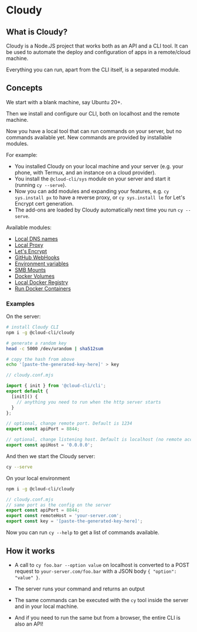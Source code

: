 # Cloudy

## What is Cloudy?

Cloudy is a Node.JS project that works both as an API and a CLI tool.
It can be used to automate the deploy and configuration of apps in a remote/cloud machine.

Everything you can run, apart from the CLI itself, is a separated module.

## Concepts

We start with a blank machine, say Ubuntu 20+.

Then we install and configure our CLI, both on localhost and the remote machine.

Now you have a local tool that can run commands on your server, but no commands available yet.
New commands are provided by installable modules.

For example:

- You installed Cloudy on your local machine and your server (e.g. your phone, with Termux, and an instance on a cloud provider).
- You install the `@cloud-cli/sys` module on your server and start it (running `cy --serve`).
- Now you can add modules and expanding your features, e.g. `cy sys.install px` to have a reverse proxy, or `cy sys.install le` for Let's Encrypt cert generation.
- The add-ons are loaded by Cloudy automatically next time you run `cy --serve`.

Available modules:

- [Local DNS names](https://github.com/cloud-cli/dns)
- [Local Proxy](https://github.com/cloud-cli/px)
- [Let's Encrypt](https://github.com/cloud-cli/le)
- [GitHub WebHooks](https://github.com/cloud-cli/gd)
- [Environment variables](https://github.com/cloud-cli/env)
- [SMB Mounts](https://github.com/cloud-cli/smb)
- [Docker Volumes](https://github.com/cloud-cli/vm)
- [Local Docker Registry](https://github.com/cloud-cli/dr)
- [Run Docker Containers](https://github.com/cloud-cli/dx)


### Examples

On the server:

```bash
# install Cloudy CLI
npm i -g @cloud-cli/cloudy

# generate a random key
head -c 5000 /dev/urandom | sha512sum

# copy the hash from above
echo '[paste-the-generated-key-here]' > key
```

```ts
// cloudy.conf.mjs

import { init } from '@cloud-cli/cli';
export default {
  [init]() {
    // anything you need to run when the http server starts
  }
};

// optional, change remote port. Default is 1234
export const apiPort = 8844;

// optional, change listening host. Default is localhost (no remote access)
export const apiHost = '0.0.0.0';
```

And then we start the Cloudy server:

```bash
cy --serve
```

On your local environment

```bash
npm i -g @cloud-cli/cloudy
```

```ts
// cloudy.conf.mjs
// same port as the config on the server
export const apiPort = 8844;
export const remoteHost = 'your-server.com';
export const key = '[paste-the-generated-key-here]';
```

Now you can run `cy --help` to get a list of commands available.

## How it works

- A call to `cy foo.bar --option value` on localhost is converted to a POST request to `your-server.com/foo.bar` with a JSON body `{ "option": "value" }`.

- The server runs your command and returns an output

- The same commands can be executed with the `cy` tool inside the server and in your local machine.

- And if you need to run the same but from a browser, the entire CLI is also an API!
